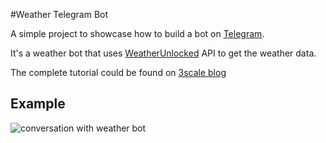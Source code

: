 #Weather Telegram Bot

A simple project to showcase how to build a bot on [Telegram](http://telegram.org).

It's a weather bot that uses [WeatherUnlocked](https://developer.weatherunlocked.com) API to get the weather data.

The complete tutorial could be found on [3scale blog](http://www.3scale.net/?p=59648&preview=true)

## Example
![conversation with weather bot](http://i.imgur.com/Y7F5oCQ.png)
